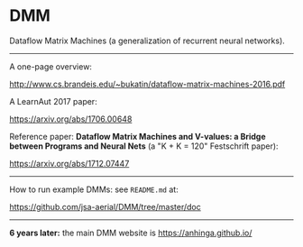 # DMM
Dataflow Matrix Machines (a generalization of recurrent neural networks).

---

A one-page overview:

http://www.cs.brandeis.edu/~bukatin/dataflow-matrix-machines-2016.pdf

A LearnAut 2017 paper:

https://arxiv.org/abs/1706.00648

Reference paper: **Dataflow Matrix Machines and V-values: a Bridge between Programs and Neural Nets** (a "K + K = 120" Festschrift paper):

https://arxiv.org/abs/1712.07447

---

How to run example DMMs: see `README.md` at:

https://github.com/jsa-aerial/DMM/tree/master/doc

---

**6 years later:** the main DMM website is https://anhinga.github.io/
